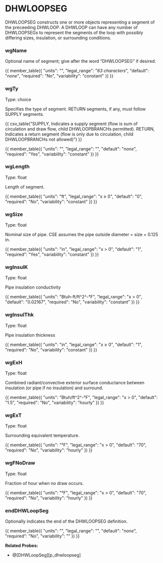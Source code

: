 # DHWLOOPSEG

DHWLOOPSEG constructs one or more objects representing a segment of the preceeding DHWLOOP. A DHWLOOP can have any number of DHWLOOPSEGs to represent the segments of the loop with possibly differing sizes, insulation, or surrounding conditions.

### wgName

Optional name of segment; give after the word “DHWLOOPSEG” if desired.

{{
  member_table({
    "units": "",
    "legal_range": "*63 characters*", 
    "default": "*none*",
    "required": "No",
    "variability": "constant" 
  })
}}

### wgTy

Type: choice

Specifies the type of segment.  RETURN segments, if any, must follow SUPPLY segments.

{{
  csv_table("SUPPLY,    Indicates a supply segment (flow is sum of circulation and draw flow&comma; child DHWLOOPBRANCHs permitted).
  RETURN,    Indicates a return segment (flow is only due to circulation&comma; child DHWLOOPBRANCHs not allowed)")
}}

{{
  member_table({
    "units": "",
    "legal_range": "", 
    "default": "*none*",
    "required": "Yes",
    "variability": "constant" 
  })
}}

### wgLength

Type: float

Length of segment.

{{
  member_table({
    "units": "ft",
    "legal_range": "x ≥ 0", 
    "default": "0",
    "required": "No",
    "variability": "constant" 
  })
}}

### wgSize

Type: float

Nominal size of pipe. CSE assumes the pipe outside diameter = size + 0.125 in.

{{
  member_table({
    "units": "in",
    "legal_range": "x > 0", 
    "default": "1",
    "required": "Yes",
    "variability": "constant" 
  })
}}

### wgInsulK

Type: float

Pipe insulation conductivity

{{
  member_table({
    "units": "Btuh-ft/ft^2^-°F",
    "legal_range": "x > 0", 
    "default": "0.02167",
    "required": "No",
    "variability": "constant" 
  })
}}

### wgInsulThk

Type: float

Pipe insulation thickness

{{
  member_table({
    "units": "in",
    "legal_range": "x ≥ 0", 
    "default": "1",
    "required": "No",
    "variability": "constant" 
  })
}}

### wgExH

Type: float

Combined radiant/convective exterior surface conductance between insulation (or pipe if no insulation) and surround.

{{
  member_table({
    "units": "Btuh/ft^2^-°F",
    "legal_range": "x > 0", 
    "default": "1.5",
    "required": "No",
    "variability": "hourly" 
  })
}}

### wgExT

Type: float

Surrounding equivalent temperature.

{{
  member_table({
    "units": "°F",
    "legal_range": "x > 0", 
    "default": "70",
    "required": "No",
    "variability": "hourly" 
  })
}}

### wgFNoDraw

Type: float

Fraction of hour when no draw occurs.

{{
  member_table({
    "units": "°F",
    "legal_range": "x > 0", 
    "default": "70",
    "required": "No",
    "variability": "hourly" 
  })
}}

### endDHWLoopSeg

Optionally indicates the end of the DHWLOOPSEG definition.

{{
  member_table({
    "units": "",
    "legal_range": "", 
    "default": "*none*",
    "required": "No",
    "variability": "" 
  })
}}

**Related Probes:**

- @[DHWLoopSeg][p_dhwloopseg]
